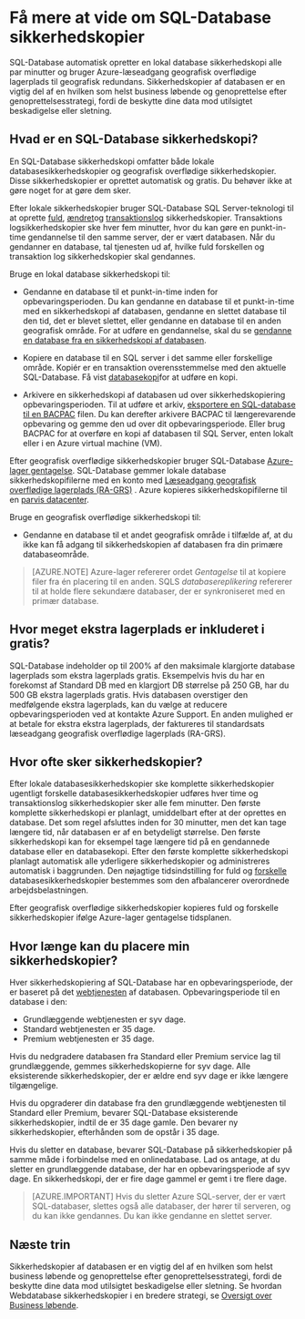 <properties
   pageTitle="SQL-Database sikkerhedskopier - automatisk, geografisk overflødige | Microsoft Azure" 
   description="SQL-Database opretter en lokal database sikkerhedskopi hver fem minutter og bruger Azure-læseadgang geografisk overflødige lagerplads (RA-GRS) til at give geografisk redundans automatisk. "
   services="sql-database"
   documentationCenter=""
   authors="CarlRabeler"
   manager="jhubbard"
   editor="monicar"/>

<tags
   ms.service="sql-database"
   ms.devlang="NA"
   ms.topic="article"
   ms.tgt_pltfrm="NA"
   ms.workload="NA"
   ms.date="10/20/2016"
   ms.author="carlrab;barbkess"/>

<!------------------
This topic is annotated with TEMPLATE guidelines for FEATURE TOPICS.


Metadata guidelines

pageTitle
    60 characters or less. Includes name of the feature - primary benefit. Not the same as H1. Its 60 characters or fewer including all characters between the quotes and the Microsoft Azure site identifier.

description
    115-145 characters. Duplicate of the first sentence in the introduction. This is the abstract of the article that displays under the title when searching in Bing or Google. 

    Example: "SQL Database automatically creates a local database backup every few minutes and uses Azure read-access geo-redundant storage for geo-redundancy."
------------------>

<!----------------

TEMPLATE GUIDELINES for feature topics

The Feature Topic is a one-pager (ok, sometimes longer) that explains a capability of the product or service. It explains what the capability is and characteristics of the capability.  

It is a "learning" topic, not an action topic.

DO explain this:
    • Definition of the feature terminology.  i.e., What is a database backup?
    • Characteristics and capabilities of the feature. (How the feature works)
    • Common uses with links to overview topics that recommend when to use the feature.
    • Reference specifications (Limitations and Restrictions, Permissions, General Remarks, etc.)
    • Next Steps with links to related overviews, features, and tasks.

DON'T explain this:
    • How to steps for using the feature (Tasks)
    • How to solve business problems that incorporate the feature (Overviews)
------------------->

<!------------------
GUIDELINES for the H1 
    
    The H1 should answer the question "What is in this topic?" Write the H1 heading in conversational language and use search key words as much as possible. Since this is a learning topic, make sure the title indicates that and doesn't mislead people to think this will tell them how to do tasks.  
    
    To help people understand this is a learning topic and not an action topic, start the title with "Learn about ... "

    Heading must use an industry standard term. If your feature is a proprietary name like "Elastic database pools", use a synonym. For example:    "Learn about elastic database pools for multi-tenant databases". In this case multi-tenant database is the industry-standard term that will be an anchor for finding the topic.

-------------------->

# <a name="learn-about-sql-database-backups"></a>Få mere at vide om SQL-Database sikkerhedskopier

<!------------------
    GUIDELINES for introduction
    
    The introduction is 1-2 sentences.  It is optimized for search and sets proper expectations about what to expect in the article. It should contain the top key words that you are using throughout the article.The introduction should be brief and to the point of what the feature is, what it is used for, and what's in the article. 

    If the introduction is short enough, your article can pop to the top in Google Instant Answers.

    In this example:
    
 

Sentence #1 Explains what the article will cover, which is what the feature is or does. This is also the metadata description. 
    SQL Database automatically creates a local database backup every five minutes and uses Azure read-access geo-redundant storage (RA-GRS) to provide geo-redundancy. 

Sentence #2 Explains why I should care about this.  
    Database backups are an essential part of any business continuity and disaster recovery strategy because they protect your data from accidental corruption or deletion.

-------------------->

SQL-Database automatisk opretter en lokal database sikkerhedskopi alle par minutter og bruger Azure-læseadgang geografisk overflødige lagerplads til geografisk redundans. Sikkerhedskopier af databasen er en vigtig del af en hvilken som helst business løbende og genoprettelse efter genoprettelsesstrategi, fordi de beskytte dine data mod utilsigtet beskadigelse eller sletning. 

<!-- This image needs work, so not putting it in right now.

This diagram shows SQL Database running in the US East region. It creates a database backup every five minutes, which it stores locally to Azure Read Access Geo-redundant Storage (RA-GRS). Azure uses geo-replication to copy the database backups to a paired data center in the US West region.

![geo-restore](./media/sql-database-geo-restore/geo-restore-1.png)

-->

<!---------------
GUIDELINES for the first ## H2.

    The first ## describes what the feature encompasses and how it is used. It points to related task articles.
    
    For consistency, being the heading with "What is ... "
----------------->

## <a name="what-is-a-sql-database-backup"></a>Hvad er en SQL-Database sikkerhedskopi?  

<!-- 
    Explains what a SQL Database backup is and answers an important question that people want to know.
-->

En SQL-Database sikkerhedskopi omfatter både lokale databasesikkerhedskopier og geografisk overflødige sikkerhedskopier. Disse sikkerhedskopier er oprettet automatisk og gratis. Du behøver ikke at gøre noget for at gøre dem sker.

<!----------------- 
    Explains first component of the backup feature
------------------>

Efter lokale sikkerhedskopier bruger SQL-Database SQL Server-teknologi til at oprette [fuld](https://msdn.microsoft.com/library/ms186289.aspx), [ændret](https://msdn.microsoft.com/library/ms175526.aspx )og [transaktionslog](https://msdn.microsoft.com/library/ms191429.aspx) sikkerhedskopier. Transaktions logsikkerhedskopier ske hver fem minutter, hvor du kan gøre en punkt-in-time gendannelse til den samme server, der er vært databasen. Når du gendanner en database, tal tjenesten ud af, hvilke fuld forskellen og transaktion log sikkerhedskopier skal gendannes.

<!--------------- 
    Explicit list of what to do with a local backup. "Use a ..." helps people to scan the topic and find the uses quickly.
---------------->

Bruge en lokal database sikkerhedskopi til:

- Gendanne en database til et punkt-in-time inden for opbevaringsperioden. Du kan gendanne en database til et punkt-in-time med en sikkerhedskopi af databasen, gendanne en slettet database til den tid, det er blevet slettet, eller gendanne en database til en anden geografisk område. For at udføre en gendannelse, skal du se [gendanne en database fra en sikkerhedskopi af databasen](sql-database-recovery-using-backups.md).

- Kopiere en database til en SQL server i det samme eller forskellige område. Kopiér er en transaktion overensstemmelse med den aktuelle SQL-Database. Få vist [databasekopi](sql-database-copy.md)for at udføre en kopi.

- Arkivere en sikkerhedskopi af databasen ud over sikkerhedskopiering opbevaringsperioden. Til at udføre et arkiv, [eksportere en SQL-database til en BACPAC](sql-database-export.md) filen. Du kan derefter arkivere BACPAC til længerevarende opbevaring og gemme den ud over dit opbevaringsperiode. Eller brug BACPAC for at overføre en kopi af databasen til SQL Server, enten lokalt eller i en Azure virtual machine (VM).

<!----------------- 
    Explains first component of the backup feature
------------------>

Efter geografisk overflødige sikkerhedskopier bruger SQL-Database [Azure-lager gentagelse](../storage/storage-redundancy.md). SQL-Database gemmer lokale database sikkerhedskopifilerne med en konto med [Læseadgang geografisk overflødige lagerplads (RA-GRS)](../storage/storage-redundancy.md#read-access-geo-redundant-storage) . Azure kopieres sikkerhedskopifilerne til en [parvis datacenter](../best-practices-availability-paired-regions.md). 

<!--------------- 
    Explicit list of what to do with a geo-redundant backup. "Use a ..." helps people to scan the topic and find the uses quickly.
---------------->

Bruge en geografisk overflødige sikkerhedskopi til:

- Gendanne en database til et andet geografisk område i tilfælde af, at du ikke kan få adgang til sikkerhedskopien af databasen fra din primære databaseområde. 

>[AZURE.NOTE] Azure-lager refererer ordet *Gentagelse* til at kopiere filer fra én placering til en anden. SQLS *databasereplikering* refererer til at holde flere sekundære databaser, der er synkroniseret med en primær database. 

<!----------------
    The next ## H2's discuss key characteristics of how the feature works. The title is in conversational language and asks the question that will be answered.
------------------->
## <a name="how-much-backup-storage-is-included-at-no-cost"></a>Hvor meget ekstra lagerplads er inkluderet i gratis?

SQL-Database indeholder op til 200% af den maksimale klargjorte database lagerplads som ekstra lagerplads gratis. Eksempelvis hvis du har en forekomst af Standard DB med en klargjort DB størrelse på 250 GB, har du 500 GB ekstra lagerplads gratis. Hvis databasen overstiger den medfølgende ekstra lagerplads, kan du vælge at reducere opbevaringsperioden ved at kontakte Azure Support. En anden mulighed er at betale for ekstra ekstra lagerplads, der faktureres til standardsats læseadgang geografisk overflødige lagerplads (RA-GRS). 

## <a name="how-often-do-backups-happen"></a>Hvor ofte sker sikkerhedskopier?

Efter lokale databasesikkerhedskopier ske komplette sikkerhedskopier ugentligt forskelle databasesikkerhedskopier udføres hver time og transaktionslog sikkerhedskopier sker alle fem minutter. Den første komplette sikkerhedskopi er planlagt, umiddelbart efter at der oprettes en database. Det som regel afsluttes inden for 30 minutter, men det kan tage længere tid, når databasen er af en betydeligt størrelse. Den første sikkerhedskopi kan for eksempel tage længere tid på en gendannede database eller en databasekopi. Efter den første komplette sikkerhedskopi planlagt automatisk alle yderligere sikkerhedskopier og administreres automatisk i baggrunden. Den nøjagtige tidsindstilling for fuld og [forskelle](https://msdn.microsoft.com/library/ms175526.aspx) databasesikkerhedskopier bestemmes som den afbalancerer overordnede arbejdsbelastningen. 

Efter geografisk overflødige sikkerhedskopier kopieres fuld og forskelle sikkerhedskopier ifølge Azure-lager gentagelse tidsplanen.

## <a name="how-long-do-you-keep-my-backups"></a>Hvor længe kan du placere min sikkerhedskopier?

Hver sikkerhedskopiering af SQL-Database har en opbevaringsperiode, der er baseret på det [webtjenesten](sql-database-service-tiers.md) af databasen. Opbevaringsperiode til en database i den:

<!------------------

    Using a list so the information is easy to find when scanning.
------------------->

- Grundlæggende webtjenesten er syv dage.
- Standard webtjenesten er 35 dage.
- Premium webtjenesten er 35 dage.


Hvis du nedgradere databasen fra Standard eller Premium service lag til grundlæggende, gemmes sikkerhedskopierne for syv dage. Alle eksisterende sikkerhedskopier, der er ældre end syv dage er ikke længere tilgængelige. 

Hvis du opgraderer din database fra den grundlæggende webtjenesten til Standard eller Premium, bevarer SQL-Database eksisterende sikkerhedskopier, indtil de er 35 dage gamle. Den bevarer ny sikkerhedskopier, efterhånden som de opstår i 35 dage.
 
Hvis du sletter en database, bevarer SQL-Database på sikkerhedskopier på samme måde i forbindelse med en onlinedatabase. Lad os antage, at du sletter en grundlæggende database, der har en opbevaringsperiode af syv dage. En sikkerhedskopi, der er fire dage gammel er gemt i tre flere dage.

>[AZURE.IMPORTANT]
    Hvis du sletter Azure SQL-server, der er vært SQL-databaser, slettes også alle databaser, der hører til serveren, og du kan ikke gendannes. Du kan ikke gendanne en slettet server.

<!-------------------
OPTIONAL section
## Best practices 
--------------------->

<!-------------------
OPTIONAL section
## General remarks
--------------------->

<!-------------------
OPTIONAL section
## Limitations and restrictions
--------------------->

<!-------------------
OPTIONAL section
## Metadata
--------------------->

<!-------------------
OPTIONAL section
## Performance
--------------------->

<!-------------------
OPTIONAL section
## Permissions
--------------------->

<!-------------------
OPTIONAL section
## Security
--------------------->

<!-------------------
GUIDELINES for Next Steps

    The last section is Next Steps. Give a next step that would be relevant to the customer after they have learned about the feature and the tasks associated with it.  Perhaps point them to one or two key scenarios that use this feature.

    You don't need to repeat links you have already given them.
--------------------->

## <a name="next-steps"></a>Næste trin

Sikkerhedskopier af databasen er en vigtig del af en hvilken som helst business løbende og genoprettelse efter genoprettelsesstrategi, fordi de beskytte dine data mod utilsigtet beskadigelse eller sletning. Se hvordan Webdatabase sikkerhedskopier i en bredere strategi, se [Oversigt over Business løbende](sql-database-business-continuity.md).


